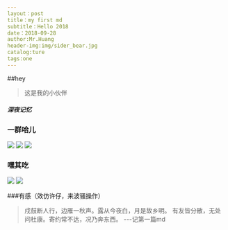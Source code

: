 ```yaml
---
layout：post
title：my first md
subtitle：Hello 2018
date：2018-09-28
author:Mr.Huang
header-img:img/sider_bear.jpg
catalog:ture
tags:one
---
```

##hey
>这是我的小伙伴
##### 深夜记忆
### 一群哈儿
![](http://phtxiwt5g.bkt.clouddn.com/1.png)
![](http://phtxiwt5g.bkt.clouddn.com/5.png)
![](http://phtxiwt5g.bkt.clouddn.com/6.png)

### 嘿其吃
![](http://phtxiwt5g.bkt.clouddn.com/7.png)
![](http://phtxiwt5g.bkt.clouddn.com/2.png)

###有感（效仿许仔，来波骚操作）
>戍鼓断人行，边雁一秋声。露从今夜白，月是故乡明。
有友皆分散，无处问杜康。寄约常不达，况乃奔东西。
                                ---记第一篇md
